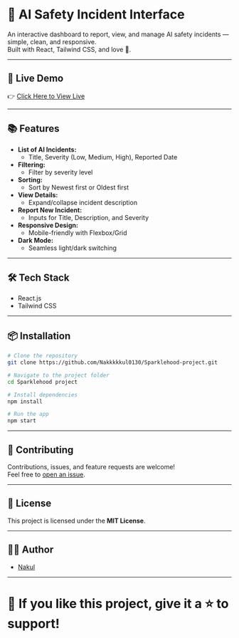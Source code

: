# 🚨 AI Safety Incident Interface

An interactive dashboard to report, view, and manage AI safety incidents — simple, clean, and responsive.  
Built with React, Tailwind CSS, and love 💙.

---

## 🚀 Live Demo

👉 [Click Here to View Live](https://your-live-site-link.com)

---

## 📚 Features

- **List of AI Incidents:**
  - Title, Severity (Low, Medium, High), Reported Date
- **Filtering:**
  - Filter by severity level
- **Sorting:**
  - Sort by Newest first or Oldest first
- **View Details:**
  - Expand/collapse incident description
- **Report New Incident:**
  - Inputs for Title, Description, and Severity
- **Responsive Design:**
  - Mobile-friendly with Flexbox/Grid
- **Dark Mode:**
  - Seamless light/dark switching

---

## 🛠 Tech Stack

- React.js
- Tailwind CSS

---

## 📦 Installation

```bash
# Clone the repository
git clone https://github.com/Nakkkkkul0130/Sparklehood-project.git

# Navigate to the project folder
cd Sparklehood project

# Install dependencies
npm install

# Run the app
npm start
```

---

## 🤝 Contributing

Contributions, issues, and feature requests are welcome!  
Feel free to [open an issue](https://github.com/Nakkkkkul0130/Sparklehood-project/issues).

---

## 📄 License

This project is licensed under the **MIT License**.

---

## 🙋‍♂️ Author

- [Nakul](https://github.com/Nakkkkkul0130)

---

# 🌟 If you like this project, give it a ⭐️ to support!
